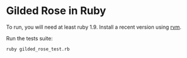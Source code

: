 Gilded Rose in Ruby
===================

To run, you will need at least ruby 1.9. Install a recent version using [rvm](https://rvm.io/).

Run the tests suite:

    ruby gilded_rose_test.rb
